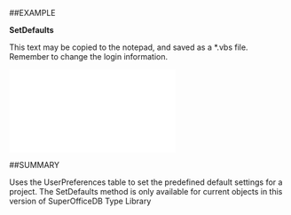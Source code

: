 
##EXAMPLE

**SetDefaults**

This text may be copied to the notepad, and saved as a *.vbs file. Remember to change the login information.

![](..\..\Examples\vbs\SOProject.Example.vbs.txt)


##SUMMARY

Uses the UserPreferences table to set the predefined default settings for a project. The SetDefaults method is only available for current objects in this version of SuperOfficeDB Type Library

